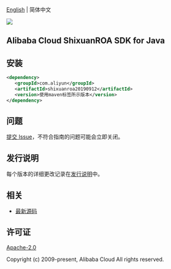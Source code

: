 [English](README.md) | 简体中文

![](https://aliyunsdk-pages.alicdn.com/icons/AlibabaCloud.svg)

## Alibaba Cloud ShixuanROA SDK for Java

## 安装

```xml
<dependency>
   <groupId>com.aliyun</groupId>
   <artifactId>shixuanroa20190912</artifactId>
   <version>使用maven标签所示版本</version>
</dependency>
```

## 问题

[提交 Issue](https://github.com/aliyun/alibabacloud-sdk/issues/new)，不符合指南的问题可能会立即关闭。

## 发行说明

每个版本的详细更改记录在[发行说明](./ChangeLog.txt)中。

## 相关

- [最新源码](https://github.com/aliyun/alibabacloud-sdk/tree/master/java)

## 许可证

[Apache-2.0](http://www.apache.org/licenses/LICENSE-2.0)

Copyright (c) 2009-present, Alibaba Cloud All rights reserved.
